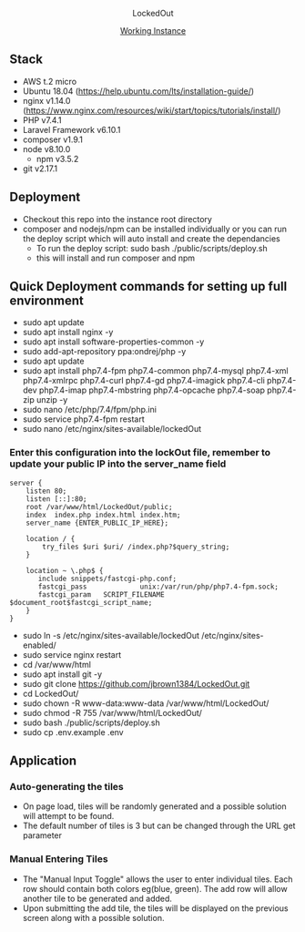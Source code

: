 <p align="center">LockedOut</p>

<p align="center">
<a target="_blank" href="http://18.222.232.116/?tiles=5" alt="Build Status">Working Instance</a>
</p>

## Stack

- AWS t.2 micro
- Ubuntu 18.04 (https://help.ubuntu.com/lts/installation-guide/)
- nginx v1.14.0 (https://www.nginx.com/resources/wiki/start/topics/tutorials/install/)
- PHP v7.4.1 
- Laravel Framework v6.10.1
- composer v1.9.1
- node v8.10.0
    - npm v3.5.2
- git v2.17.1


## Deployment
- Checkout this repo into the instance root directory
- composer and nodejs/npm can be installed individually or you can run the deploy script which will auto install and create the dependancies 
    - To run the deploy script: sudo bash ./public/scripts/deploy.sh 
    - this will install and run composer and npm

## Quick Deployment commands for setting up full environment
- sudo apt update
- sudo apt install nginx -y
- sudo apt install software-properties-common -y
- sudo add-apt-repository ppa:ondrej/php -y
- sudo apt update
- sudo apt install php7.4-fpm php7.4-common php7.4-mysql php7.4-xml php7.4-xmlrpc php7.4-curl php7.4-gd php7.4-imagick php7.4-cli php7.4-dev php7.4-imap php7.4-mbstring php7.4-opcache php7.4-soap php7.4-zip unzip -y
- sudo nano /etc/php/7.4/fpm/php.ini
- sudo service php7.4-fpm restart
- sudo nano /etc/nginx/sites-available/lockedOut

### Enter this configuration into the lockOut file, remember to update your public IP into the server_name field
```
server {
    listen 80;
    listen [::]:80;
    root /var/www/html/LockedOut/public;
    index  index.php index.html index.htm;
    server_name {ENTER_PUBLIC_IP_HERE};

    location / {
        try_files $uri $uri/ /index.php?$query_string;
    }

    location ~ \.php$ {
       include snippets/fastcgi-php.conf;
       fastcgi_pass             unix:/var/run/php/php7.4-fpm.sock;
       fastcgi_param   SCRIPT_FILENAME $document_root$fastcgi_script_name;
    }
}

```
- sudo ln -s /etc/nginx/sites-available/lockedOut /etc/nginx/sites-enabled/
- sudo service nginx restart
- cd /var/www/html
- sudo apt install git -y
- sudo git clone https://github.com/jbrown1384/LockedOut.git
- cd LockedOut/
- sudo chown -R www-data:www-data /var/www/html/LockedOut/
- sudo chmod -R 755 /var/www/html/LockedOut/
- sudo bash ./public/scripts/deploy.sh
- sudo cp .env.example .env

## Application
### Auto-generating the tiles
- On page load, tiles will be randomly generated and a possible solution will attempt to be found. 
- The default number of tiles is 3 but can be changed through the URL get parameter

### Manual Entering Tiles
- The "Manual Input Toggle" allows the user to enter individual tiles. Each row should contain both colors eg(blue, green). The add row will allow another tile to be generated and added. 
- Upon submitting the add tile, the tiles will be displayed on the previous screen along with a possible solution.
